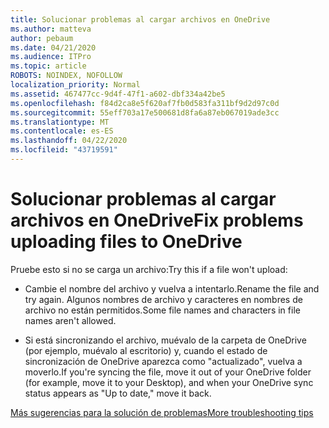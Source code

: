 ```yaml
---
title: Solucionar problemas al cargar archivos en OneDrive
ms.author: matteva
author: pebaum
ms.date: 04/21/2020
ms.audience: ITPro
ms.topic: article
ROBOTS: NOINDEX, NOFOLLOW
localization_priority: Normal
ms.assetid: 467477cc-9d4f-47f1-a602-dbf334a42be5
ms.openlocfilehash: f84d2ca8e5f620af7fb0d583fa311bf9d2d97c0d
ms.sourcegitcommit: 55eff703a17e500681d8fa6a87eb067019ade3cc
ms.translationtype: MT
ms.contentlocale: es-ES
ms.lasthandoff: 04/22/2020
ms.locfileid: "43719591"
---
```

# <a name="fix-problems-uploading-files-to-onedrive"></a><span data-ttu-id="9f4e2-102">Solucionar problemas al cargar archivos en OneDrive</span><span class="sxs-lookup"><span data-stu-id="9f4e2-102">Fix problems uploading files to OneDrive</span></span>

<span data-ttu-id="9f4e2-103">Pruebe esto si no se carga un archivo:</span><span class="sxs-lookup"><span data-stu-id="9f4e2-103">Try this if a file won't upload:</span></span>
  
- <span data-ttu-id="9f4e2-104">Cambie el nombre del archivo y vuelva a intentarlo.</span><span class="sxs-lookup"><span data-stu-id="9f4e2-104">Rename the file and try again.</span></span> <span data-ttu-id="9f4e2-105">Algunos nombres de archivo y caracteres en nombres de archivo no están permitidos.</span><span class="sxs-lookup"><span data-stu-id="9f4e2-105">Some file names and characters in file names aren't allowed.</span></span> 
    
- <span data-ttu-id="9f4e2-106">Si está sincronizando el archivo, muévalo de la carpeta de OneDrive (por ejemplo, muévalo al escritorio) y, cuando el estado de sincronización de OneDrive aparezca como "actualizado", vuelva a moverlo.</span><span class="sxs-lookup"><span data-stu-id="9f4e2-106">If you're syncing the file, move it out of your OneDrive folder (for example, move it to your Desktop), and when your OneDrive sync status appears as "Up to date," move it back.</span></span> 
    
[<span data-ttu-id="9f4e2-107">Más sugerencias para la solución de problemas</span><span class="sxs-lookup"><span data-stu-id="9f4e2-107">More troubleshooting tips</span></span>](https://go.microsoft.com/fwlink/?linkid=873155)
  

